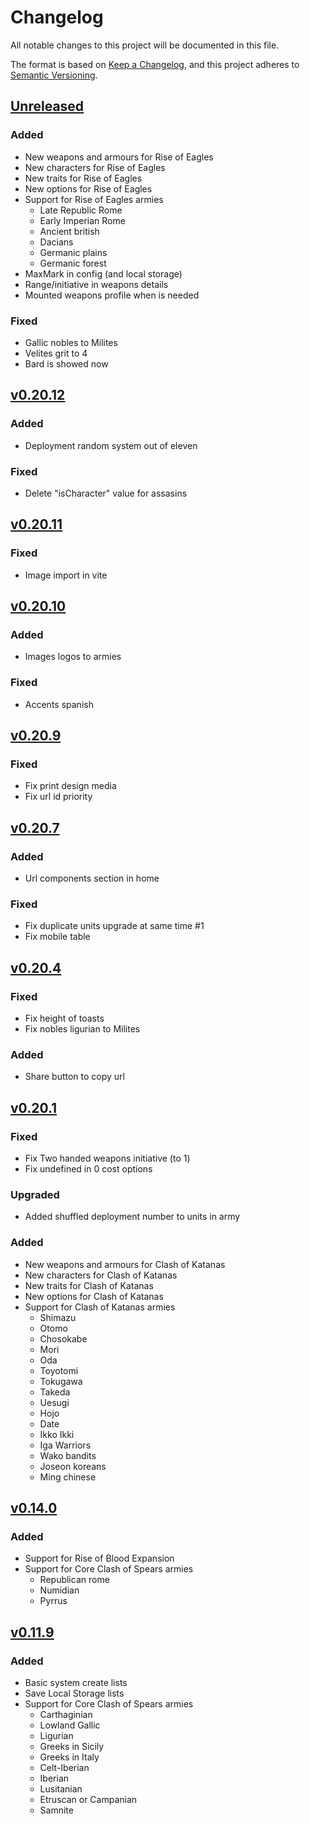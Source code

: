 # Changelog

All notable changes to this project will be documented in this file.

The format is based on [Keep a Changelog](https://keepachangelog.com/en/1.0.0/),
and this project adheres to [Semantic Versioning](https://semver.org/spec/v2.0.0.html).

## [Unreleased]

### Added

- New weapons and armours for Rise of Eagles
- New characters for Rise of Eagles
- New traits for Rise of Eagles
- New options for Rise of Eagles
- Support for Rise of Eagles armies
  - Late Republic Rome
  - Early Imperian Rome
  - Ancient british
  - Dacians
  - Germanic plains
  - Germanic forest
- MaxMark in config (and local storage)
- Range/initiative in weapons details
- Mounted weapons profile when is needed

### Fixed

- Gallic nobles to Milites
- Velites grit to 4
- Bard is showed now

## [v0.20.12]

### Added

- Deployment random system out of eleven

### Fixed

- Delete "isCharacter" value for assasins

## [v0.20.11]

### Fixed

- Image import in vite

## [v0.20.10]

### Added

- Images logos to armies

### Fixed

- Accents spanish

## [v0.20.9]

### Fixed

- Fix print design media
- Fix url id priority

## [v0.20.7]

### Added

- Url components section in home

### Fixed

- Fix duplicate units upgrade at same time #1
- Fix mobile table

## [v0.20.4]

### Fixed

- Fix height of toasts
- Fix nobles ligurian to Milites

### Added

- Share button to copy url

## [v0.20.1]

### Fixed

- Fix Two handed weapons initiative (to 1)
- Fix undefined in 0 cost options

### Upgraded

- Added shuffled deployment number to units in army

### Added

- New weapons and armours for Clash of Katanas
- New characters for Clash of Katanas
- New traits for Clash of Katanas
- New options for Clash of Katanas
- Support for Clash of Katanas armies
  - Shimazu
  - Otomo
  - Chosokabe
  - Mori
  - Oda
  - Toyotomi
  - Tokugawa
  - Takeda
  - Uesugi
  - Hojo
  - Date
  - Ikko Ikki
  - Iga Warriors
  - Wako bandits
  - Joseon koreans
  - Ming chinese

## [v0.14.0]

### Added

- Support for Rise of Blood Expansion
- Support for Core Clash of Spears armies
  - Republican rome
  - Numidian
  - Pyrrus

## [v0.11.9]

### Added

- Basic system create lists
- Save Local Storage lists
- Support for Core Clash of Spears armies
  - Carthaginian
  - Lowland Gallic
  - Ligurian
  - Greeks in Sicily
  - Greeks in Italy
  - Celt-Iberian
  - Iberian
  - Lusitanian
  - Etruscan or Campanian
  - Samnite

[Unreleased]: https://github.com/juananmuxed/cod-sheet-creator/compare/v0.20.12...HEAD
[v0.20.12]: https://github.com/juananmuxed/cod-sheet-creator/releases/tag/v0.20.12
[v0.20.11]: https://github.com/juananmuxed/cod-sheet-creator/releases/tag/v0.20.11
[v0.20.10]: https://github.com/juananmuxed/cod-sheet-creator/releases/tag/v0.20.10
[v0.20.9]: https://github.com/juananmuxed/cod-sheet-creator/releases/tag/v0.20.9
[v0.20.7]: https://github.com/juananmuxed/cod-sheet-creator/releases/tag/v0.20.7
[v0.20.4]: https://github.com/juananmuxed/cod-sheet-creator/releases/tag/v0.20.4
[v0.20.1]: https://github.com/juananmuxed/cod-sheet-creator/releases/tag/v0.20.1
[v0.14.0]: https://github.com/juananmuxed/cod-sheet-creator/releases/tag/v0.14.0
[v0.11.9]: https://github.com/juananmuxed/cod-sheet-creator/releases/tag/v0.11.9